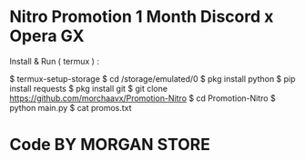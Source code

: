 # Nitro Promotion 1 Month Discord x Opera GX

Install & Run ( termux ) :

$ termux-setup-storage
$ cd /storage/emulated/0
$ pkg install python
$ pip install requests
$ pkg install git
$ git clone https://github.com/morchaavx/Promotion-Nitro
$ cd Promotion-Nitro
$ python main.py
$ cat promos.txt

# Code BY MORGAN STORE
